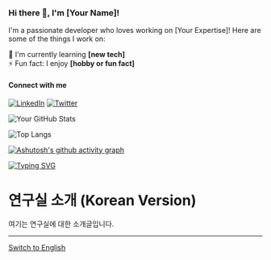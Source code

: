 ### Hi there 👋, I'm [Your Name]!
I'm a passionate developer who loves working on [Your Expertise]! Here are some of the things I work on:

🌱 I'm currently learning **[new tech]**  
⚡ Fun fact: I enjoy **[hobby or fun fact]**

#### Connect with me
[![LinkedIn](https://img.shields.io/badge/-LinkedIn-blue)](https://www.linkedin.com/in/your-profile)
[![Twitter](https://img.shields.io/badge/-Twitter-blue)](https://twitter.com/your-twitter)


![Your GitHub Stats](https://github-readme-stats.vercel.app/api?username=yourusername&show_icons=true&theme=radical)

![Top Langs](https://github-readme-stats.vercel.app/api/top-langs/?username=yourusername&layout=compact&theme=radical)

[![Ashutosh's github activity graph](https://github-readme-activity-graph.vercel.app/graph?username=yourusername&theme=dracula)](https://github.com/ashutosh00710/github-readme-activity-graph)


[![Typing SVG](https://readme-typing-svg.herokuapp.com?font=Fira+Code&size=20&color=58A6FF&center=true&vCenter=true&width=500&lines=Full+Stack+Developer;Open+Source+Contributor)](https://git.io/typing-svg)


# 연구실 소개 (Korean Version)
여기는 연구실에 대한 소개글입니다.

---

[Switch to English](./README_EN.md)
